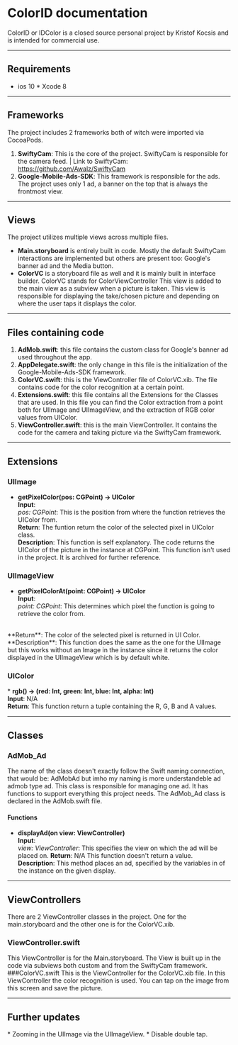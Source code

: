 # ColorID documentation

ColorID or IDColor is a closed source personal project by Kristof Kocsis and is intended for commercial use.

---

## Requirements
* ios 10
* Xcode 8

---

## Frameworks
The project includes 2 frameworks both of witch were imported via CocoaPods.
1. **SwiftyCam**: This is the core of the project. SwiftyCam is responsible for the camera feed. | Link to SwiftyCam: https://github.com/Awalz/SwiftyCam
2. **Google-Mobile-Ads-SDK**: This framework is responsible for the ads. The project uses only 1 ad, a banner on the top that is always the frontmost view.

---

## Views
The project utilizes multiple views across multiple files.
* **Main.storyboard** is entirely built in code. Mostly the default SwiftyCam interactions are implemented but others are present too: Google's banner ad and the Media button.
* **ColorVC** is a storyboard file as well and it is mainly built in interface builder. ColorVC stands for ColorViewController This view is added to the main view as a subview when a picture is taken. This view is responsible for displaying the take/chosen picture and depending on where the user taps it displays the color.

---

## Files containing code
1. **AdMob.swift**: this file contains the custom class for Google's banner ad used throughout the app.
2. **AppDelegate.swift**: the only change in this file is the initialization of the Google-Mobile-Ads-SDK framework.
3. **ColorVC.swift**: this is the ViewController file of ColorVC.xib. The file contains code for the color recognition at a certain point.
4. **Extensions.swift**: this file contains all the Extensions for the Classes that are used. In this file you can find the Color extraction from a point both for UIImage and UIImageView, and the extraction of RGB color values from UIColor.
5. **ViewController.swift**: this is the main ViewController. It contains the code for the camera and taking picture via the SwiftyCam framework.

---

## Extensions

### UIImage

* **getPixelColor(pos: CGPoint) -> UIColor** <br>
**Input**: <br>
*pos: CGPoint*: This is the position from where the function retrieves the UIColor from. <br>
**Return**:
The funtion return the color of the selected pixel in UIColor class. <br>
**Description**:
This function is self explanatory. The code returns the UIColor of the picture in the instance at CGPoint. This function isn't used in the project. It is archived for further reference.

### UIImageView

* **getPixelColorAt(point: CGPoint) -> UIColor** <br>
**Input**: <br>
*point: CGPoint*: This determines which pixel the function is going to retrieve the color from.
 <br>
**Return**:
The color of the selected pixel is returned in UI Color. <br>
**Description**:
This function does the same as the one for the UIImage but this works without an Image in the instance since it returns the color displayed in the UIImageView which is by default white.

### UIColor

* **rgb() -> (red: Int, green: Int, blue: Int, alpha: Int)** <br>
**Input**: N/A <br>
**Return**:
This function return a tuple containing the R, G, B and A values.

---

## Classes

### AdMob_Ad
The name of the class doesn't exactly follow the Swift naming connection, that would be: AdMobAd but imho my naming is more understandeble ad admob type ad. This class is responsible for managing one ad. It has functions to support everything this project needs. The AdMob_Ad class is declared in the AdMob.swift file.
#### Functions
* **displayAd(on view: ViewController)** <br>
**Input**:<br>
*view: ViewController*: This specifies the view on which the ad will be placed on.
**Return**: N/A This function doesn't return a value. <br>
**Description**: This method places an ad, specified by the variables in of the instance on the given display.

---

## ViewControllers

There are 2 ViewController classes in the project. One for the main.storyboard and the other one is for the ColorVC.xib.
### ViewController.swift
This ViewController is for the Main.storyboard. The View is built up in the code via subviews both custom and from the SwiftyCam framework.
###ColorVC.swift
This is the ViewController for the ColorVC.xib file. In this ViewController the color recognition is used. You can tap on the image from this screen and save the picture.

---

## Further updates
* Zooming in the UIImage via the UIImageView.
* Disable double tap.
